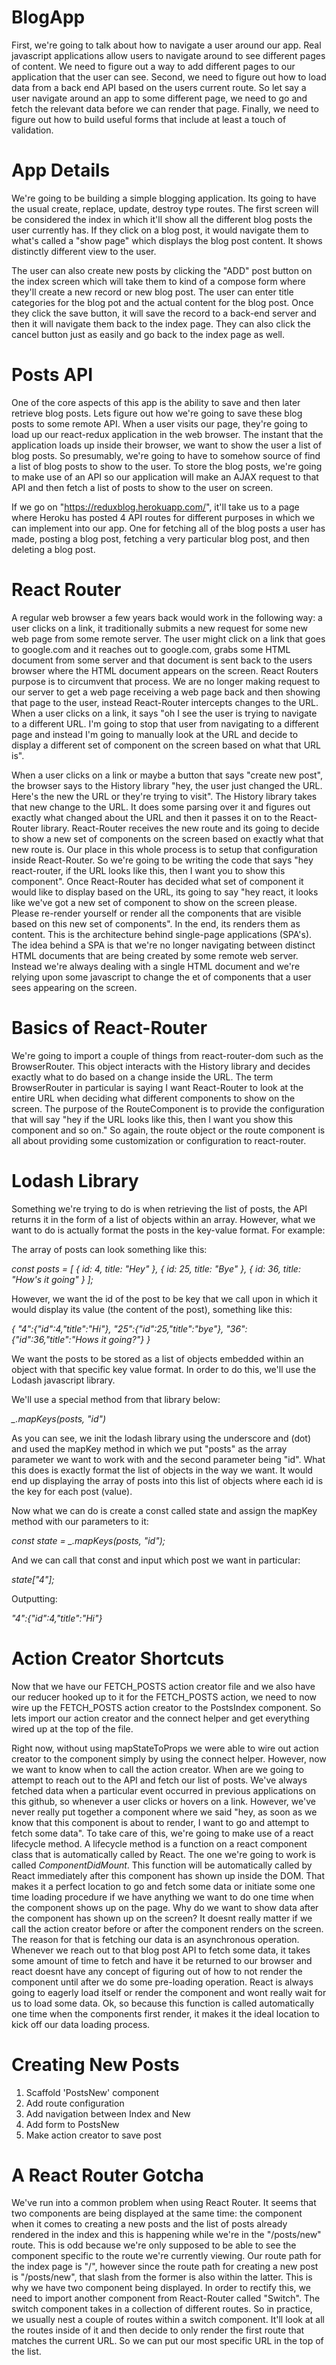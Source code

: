# BlogApp

First, we're going to talk about how to navigate a user around our app. Real javascript applications allow users to navigate around to see different pages of content. We need to figure out a way to add different pages to our application that the user can see. Second,  we need to figure out how to load data from a back end API based on the users current route. So let say a user navigate around an app to some different page, we need to go and fetch the relevant data before we can render that page. Finally, we need to figure out how to build useful forms that include at least a touch of validation.

# App Details

We're going to be building a simple blogging application. Its going to have the usual create, replace, update, destroy type routes. The first screen will be considered the index in which it'll show all the different blog posts the user currently has. If they click on a blog post, it would navigate them to what's called a "show page" which displays the blog post content. It shows distinctly different view to the user.

The user can also create new posts by clicking the "ADD" post button on the index screen which will take them to kind of a compose form where they'll create a new record or new blog post. The user can enter title categories for the blog pot and the actual content for the blog post. Once they click the save button, it will save the record to a back-end server and then it will navigate them back to the index page. They can also click the cancel button just as easily and go back to the index page as well.

# Posts API

One of the core aspects of this app is the ability to save and then later retrieve blog posts. Lets figure out how we're going to save these blog posts to some remote API. When a user visits our page, they're going to load up our react-redux application in the web browser. The instant that the application loads up inside their browser, we want to show the user a list of blog posts. So presumably, we're going to have to somehow source of find a list of blog posts to show to the user. To store the blog posts, we're going to make use of an API so our application will make an AJAX request to that API and then fetch a list of posts to show to the user on screen.

If we go on "https://reduxblog.herokuapp.com/", it'll take us to a page where Heroku has posted 4 API routes for different purposes in which we can implement into our app. One for fetching all of the blog posts a user has made, posting a blog post, fetching a very particular blog post, and then deleting a blog post.

# React Router

A regular web browser a few years back would work in the following way: a user clicks on a link, it traditionally submits a new request for some new web page from some remote server. The user might click on a link that goes to google.com and it reaches out to google.com, grabs some HTML document from some server and that document is sent back to the users browser where the HTML document appears on the screen. React Routers purpose is to circumvent that process. We are no longer making request to our server to get a web page receiving a web page back and then showing that page to the user, instead React-Router intercepts changes to the URL. When a user clicks on a link, it says "oh I see the user is trying to navigate to a different URL. I'm going to stop that user from navigating to a different page and instead I'm going to manually look at the URL and decide to display a different set of component on the screen based on what that URL is".

When a user clicks on a link or maybe a button that says "create new post", the browser says to the History library "hey, the user just changed the URL. Here's the new the URL or they're trying to visit". The History library takes that new change to the URL. It does some parsing over it and figures out exactly what changed about the URL and then it passes it on to the React-Router library. React-Router receives the new route and its going to decide to show a new set of components on the screen based on exactly what that new route is. Our place in this whole process is to setup that configuration inside React-Router. So we're going to be writing the code that says "hey react-router, if the URL looks like this, then I want you to show this component". Once React-Router has decided what set of component it would like to display based on the URL, its going to say "hey react, it looks like we've got a new set of component to show on the screen please. Please re-render yourself or render all the components that are visible based on this new set of components". In the end, its renders them as content. This is the architecture behind single-page applications (SPA's). The idea behind a SPA is that we're no longer navigating between distinct HTML documents that are being created by some remote web server. Instead we're always dealing with a single HTML document and we're relying upon some javascript to change the et of components that a user sees appearing on the screen.

# Basics of React-Router

We're going to import a couple of things from react-router-dom such as the BrowserRouter. This object interacts with the History library and decides exactly what to do based on a change inside the URL. The term BrowserRouter in particular is saying I want React-Router to look at the entire URL when deciding what different components to show on the screen. The purpose of the RouteComponent is to provide the configuration that will say "hey if the URL looks like this, then I want you show this component and so on." So again, the route object or the route component is all about providing some customization or configuration to react-router.

# Lodash Library

Something we're trying to do is when retrieving the list of posts, the API returns it in the form of a list of objects within an array. However, what we want to do is actually format the posts in the key-value format. For example:

The array of posts can look something like this:

  *const posts = [
    { id: 4, title: "Hey" },
    { id: 25, title: "Bye" },
    { id: 36, title: "How's it going" }
  ];*

However, we want the id of the post to be key that we call upon in which it would display its value (the content of the post), something like this:

  *{
    "4":{"id":4,"title":"Hi"},
    "25":{"id":25,"title":"bye"},
    "36":{"id":36,"title":"Hows it going?"}
   }*

We want the posts to be stored as a list of objects embedded within an object with that specific key value format. In order to do this, we'll use the Lodash javascript library.

We'll use a special method from that library below:

   *_.mapKeys(posts, "id")*

As you can see, we init the lodash library using the underscore and (dot) and used the mapKey method in which we put "posts" as the array parameter we want to work with and the second parameter being "id". What this does is exactly format the list of objects in the way we want. It would end up displaying the array of posts into this list of objects where each id is the key for each post (value).

Now what we can do is create a const called state and assign the mapKey method with our parameters to it:

  *const state = _.mapKeys(posts, "id");*

And we can call that const and input which post we want in particular:

  *state["4"];*

Outputting:

  *"4":{"id":4,"title":"Hi"}*

# Action Creator Shortcuts

Now that we have our FETCH_POSTS action creator file and we also have our reducer hooked up to it for the FETCH_POSTS action, we need to now wire up the FETCH_POSTS action creator to the PostsIndex component. So lets import our action creator and the connect helper and get everything wired up at the top of the file.


Right now, without using mapStateToProps we were able to wire out action creator to the component simply by using the connect helper. However, now we want to know when to call the action creator. When are we going to attempt to reach out to the API and fetch our list of posts. We've always fetched data when a particular event occurred in previous applications on this github, so whenever a user clicks or hovers on a link. However, we've never really put together a component where we said "hey, as soon as we know that this component is about to render, I want to go and attempt to fetch some data". To take care of this, we're going to make use of a react lifecycle method. A lifecycle method is a function on a react component class that is automatically called by React. The one we're going to work is called *ComponentDidMount*. This function will be automatically called by React immediately after this component has shown up inside the DOM. That makes it a perfect location to go and fetch some data or initiate some one time loading procedure if we have anything we want to do one time when the component shows up on the page. Why do we want to show data after the component has shown up on the screen? It doesnt really matter if we call the action creator before or after the component renders on the screen. The reason for that is fetching our data is an asynchronous operation. Whenever we reach out to that blog post API to fetch some data, it takes some amount of time to fetch and have it be returned to our browser and react doesnt have any concept of figuring out of how to not render the component until after we do some pre-loading operation. React is always going to eagerly load itself or render the component and wont really wait for us to load some data. Ok, so because this function is called automatically one time when the components first render, it makes it the ideal location to kick off our data loading process.


# Creating New Posts

1. Scaffold 'PostsNew' component
2. Add route configuration
3. Add navigation between Index and New
4. Add form to PostsNew
5. Make action creator to save post

# A React Router Gotcha

We've run into a common problem when using React Router. It seems that two components are being displayed at the same time: the component when it comes to creating a new posts and the list of posts already rendered in the index and this is happening while we're in the "/posts/new" route. This is odd because we're only supposed to be able to see the component specific to the route we're currently viewing. Our route path for the index page is "/", however since the route path for creating a new post is "/posts/new", that slash from the former is also within the latter. This is why we have two component being displayed. In order to rectify this, we need to import another component from React-Router called "Switch". The switch component takes in a collection of different routes. So in practice, we usually nest a couple of routes within a switch component. It'll look at all the routes inside of it and then decide to only render the first route that matches the current URL. So we can put our most specific URL in the top of the list.
